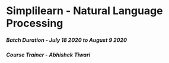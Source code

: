 # Simplilearn - Natural Language Processing

##### Batch Duration - July 18 2020 to August 9 2020
##### Course Trainer - Abhishek Tiwari
